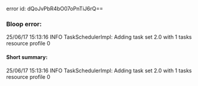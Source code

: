 error id: dQoJvPbR4bO07oPnTiJ6rQ==
### Bloop error:

25/06/17 15:13:16 INFO TaskSchedulerImpl: Adding task set 2.0 with 1 tasks resource profile 0
#### Short summary: 

25/06/17 15:13:16 INFO TaskSchedulerImpl: Adding task set 2.0 with 1 tasks resource profile 0